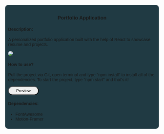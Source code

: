 <head>
<link rel="stylesheet" href="./app/src/App.css" >
</head>

<div style="background-color: #203a43;font-family:sans-serif; padding: 10px; border-radius: 10px">
  <div>
    <h3 style="text-align: center;">Portfolio Application</h3>
  </div>
  <h4>Description:</h4>
  <p>A personalized portfolio application built with the help of React to showcase resume and projects.</p>
  <img style="border-radius: 10px;" src="https://i.imgur.com/vS0Tqz4.png" />

  <h4>How to use?</h4>
  <p>Pull the project via Git, open terminal and type "npm install" to install all of the dependencies. To start the project, type "npm start" and that's it!</p>

  <a href="https://hamad-portfolio.vercel.app">
    <button style="min-width:100px; border-radius: 40px; cursor: pointer; padding: 5px"><p style="padding: 0px;margin: 0px;">Preview</p>
    </button>
  </a>

  <h4>Dependencies: </h4>
  <ul>
    <li>FontAwesome</li>
    <li>Motion-Framer</li>
  </ul>
</div>
